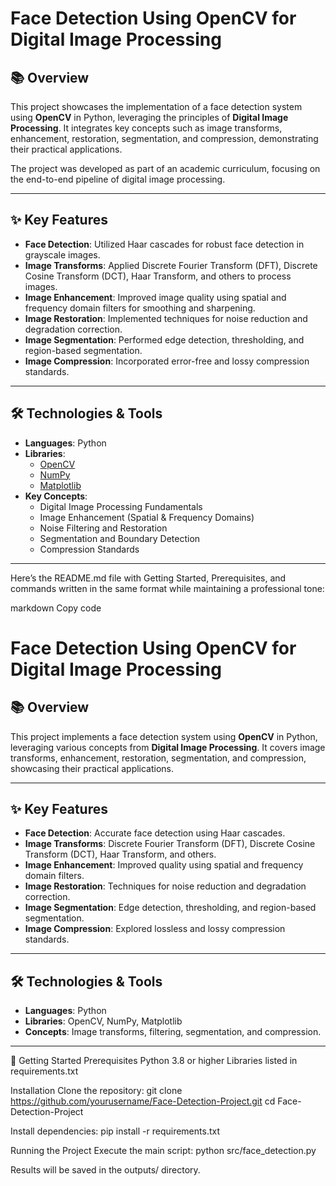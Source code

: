 # Face Detection Using OpenCV for Digital Image Processing

## 📚 Overview
This project showcases the implementation of a face detection system using **OpenCV** in Python, leveraging the principles of **Digital Image Processing**. It integrates key concepts such as image transforms, enhancement, restoration, segmentation, and compression, demonstrating their practical applications.

The project was developed as part of an academic curriculum, focusing on the end-to-end pipeline of digital image processing.

---

## ✨ Key Features
- **Face Detection**: Utilized Haar cascades for robust face detection in grayscale images.
- **Image Transforms**: Applied Discrete Fourier Transform (DFT), Discrete Cosine Transform (DCT), Haar Transform, and others to process images.
- **Image Enhancement**: Improved image quality using spatial and frequency domain filters for smoothing and sharpening.
- **Image Restoration**: Implemented techniques for noise reduction and degradation correction.
- **Image Segmentation**: Performed edge detection, thresholding, and region-based segmentation.
- **Image Compression**: Incorporated error-free and lossy compression standards.

---

## 🛠️ Technologies & Tools
- **Languages**: Python
- **Libraries**:
  - [OpenCV](https://opencv.org/)
  - [NumPy](https://numpy.org/)
  - [Matplotlib](https://matplotlib.org/)
- **Key Concepts**:
  - Digital Image Processing Fundamentals
  - Image Enhancement (Spatial & Frequency Domains)
  - Noise Filtering and Restoration
  - Segmentation and Boundary Detection
  - Compression Standards

---


Here’s the README.md file with Getting Started, Prerequisites, and commands written in the same format while maintaining a professional tone:

markdown
Copy code
# Face Detection Using OpenCV for Digital Image Processing

## 📚 Overview
This project implements a face detection system using **OpenCV** in Python, leveraging various concepts from **Digital Image Processing**. It covers image transforms, enhancement, restoration, segmentation, and compression, showcasing their practical applications.

---

## ✨ Key Features
- **Face Detection**: Accurate face detection using Haar cascades.
- **Image Transforms**: Discrete Fourier Transform (DFT), Discrete Cosine Transform (DCT), Haar Transform, and others.
- **Image Enhancement**: Improved quality using spatial and frequency domain filters.
- **Image Restoration**: Techniques for noise reduction and degradation correction.
- **Image Segmentation**: Edge detection, thresholding, and region-based segmentation.
- **Image Compression**: Explored lossless and lossy compression standards.

---

## 🛠️ Technologies & Tools
- **Languages**: Python
- **Libraries**: OpenCV, NumPy, Matplotlib
- **Concepts**: Image transforms, filtering, segmentation, and compression.

---

🚀 Getting Started
Prerequisites
Python 3.8 or higher
Libraries listed in requirements.txt

Installation
Clone the repository:
git clone https://github.com/yourusername/Face-Detection-Project.git
cd Face-Detection-Project

Install dependencies:
pip install -r requirements.txt

Running the Project
Execute the main script:
python src/face_detection.py

Results will be saved in the outputs/ directory.

